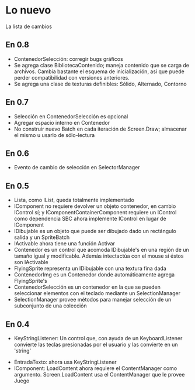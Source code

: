 Lo nuevo
========
La lista de cambios

En 0.8
------
+ ContenedorSelección: corregir bugs gráficos
+ Se agrega clase BibliotecaContenido; maneja contenido que se carga de archivos. Cambia bastante el esquema de inicialización, así que puede perder compatibilidad con versiones anteriores.
+ Se agrega una clase de texturas definibles: Sólido, Alternado, Contorno

En 0.7
------
+ Selección en ContenedorSelección es opcional
+ Agregar espacio interno en Contenedor
+ No construir nuevo Batch en cada iteración de Screen.Draw; almacenar el mismo u usarlo de sólo-lectura

En 0.6
------
+ Evento de cambio de selección en SelectorManager

En 0.5
------
+ Lista, como IList, queda totalmente implementado
+ IComponent no requiere devolver un objeto contenedor, en cambio IControl sí; y IComponentContainerComponent requiere un IControl como dependencia SBC ahora implemente IControl en lugar de IComponent
+ IDibujable es un objeto que puede ser dibujado dado un rectángulo salida y un SpriteBatch
+ IActivable ahora tiene una función Activar
+ Contenedor es un control que acomoda IDibujable's en una región de un tamaño igual y modificable. Además intectactúa con el mouse si éstos son IActivable
+ FlyingSprite representa un IDibujable con una textura fina dada
+ ContenedorImg es un Contenedor donde automáticamente agrega FlyingSprite's
+ ContenedorSelección es un contenedor en la que se pueden seleccionar elementos con el teclado mediante un SelectionManager
+ SelectionManager provee métodos para manejar selección de un subconjunto de una colección


En 0.4
------
+ KeyStringListener:
	Un control que, con ayuda de un KeyboardListener convierte las teclas presionadas por el usuario y las convierte en un 'string'
* EntradaTexto: ahora usa KeyStringListener
* IComponent:
	LoadContent ahora requiere el ContentManager como argumento.
	Screen.LoadContent usa el ContentManager que le provee Juego
